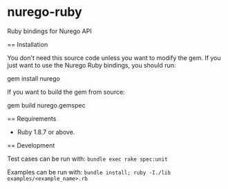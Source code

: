 nurego-ruby
===========

Ruby bindings for Nurego API

== Installation

You don't need this source code unless you want to modify the gem. If
you just want to use the Nurego Ruby bindings, you should run:

  gem install nurego

If you want to build the gem from source:

  gem build nurego.gemspec

== Requirements

* Ruby 1.8.7 or above. 

== Development

Test cases can be run with: `bundle exec rake spec:unit`

Examples can be run with: `bundle install; ruby -I./lib examples/<example_name>.rb`
